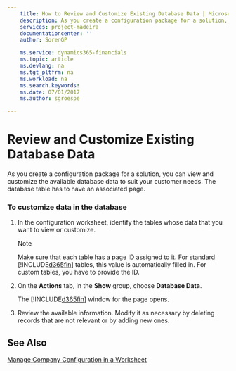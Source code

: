 ```yaml
---
    title: How to Review and Customize Existing Database Data | Microsoft Docs
    description: As you create a configuration package for a solution, you can view and customize the available database data to suit your customer needs. The database table has to have an associated page.
    services: project-madeira
    documentationcenter: ''
    author: SorenGP

    ms.service: dynamics365-financials
    ms.topic: article
    ms.devlang: na
    ms.tgt_pltfrm: na
    ms.workload: na
    ms.search.keywords:
    ms.date: 07/01/2017
    ms.author: sgroespe

---
```

# Review and Customize Existing Database Data
As you create a configuration package for a solution, you can view and customize the available database data to suit your customer needs. The database table has to have an associated page.  
  
### To customize data in the database  
  
1.  In the configuration worksheet, identify the tables whose data that you want to view or customize.  
  
    > [!NOTE]  
    >  Make sure that each table has a page ID assigned to it. For standard [!INCLUDE[d365fin](includes/d365fin_md.md)] tables, this value is automatically filled in. For custom tables, you have to provide the ID.  
  
2.  On the **Actions** tab, in the **Show** group, choose **Database Data**.  
  
     The [!INCLUDE[d365fin](includes/d365fin_md.md)] window for the page opens.  
  
3.  Review the available information. Modify it as necessary by deleting records that are not relevant or by adding new ones.  
  
## See Also  
 [Manage Company Configuration in a Worksheet](../how-to-manage-company-configuration-in-a-worksheet.md)